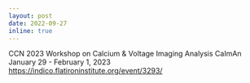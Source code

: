 ```yaml
---
layout: post
date: 2022-09-27
inline: true
---
```

CCN 2023 Workshop on Calcium & Voltage Imaging Analysis CaImAn January 29 - February 1, 2023 https://indico.flatironinstitute.org/event/3293/

